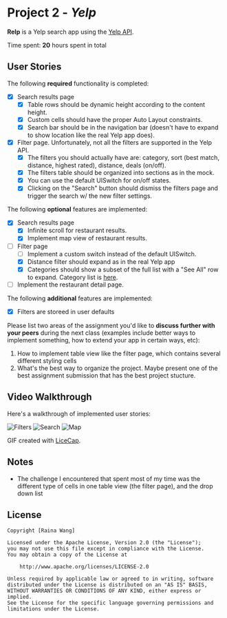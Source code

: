 # Project 2 - *Yelp*

**Relp** is a Yelp search app using the [Yelp API](http://www.yelp.com/developers/documentation/v2/search_api).

Time spent: **20** hours spent in total

## User Stories

The following **required** functionality is completed:

- [x] Search results page
   - [x] Table rows should be dynamic height according to the content height.
   - [x] Custom cells should have the proper Auto Layout constraints.
   - [x] Search bar should be in the navigation bar (doesn't have to expand to show location like the real Yelp app does).
- [x] Filter page. Unfortunately, not all the filters are supported in the Yelp API.
   - [x] The filters you should actually have are: category, sort (best match, distance, highest rated), distance, deals (on/off).
   - [x] The filters table should be organized into sections as in the mock.
   - [x] You can use the default UISwitch for on/off states.
   - [x] Clicking on the "Search" button should dismiss the filters page and trigger the search w/ the new filter settings.

The following **optional** features are implemented:

- [x] Search results page
   - [x] Infinite scroll for restaurant results.
   - [x] Implement map view of restaurant results.
- [ ] Filter page
   - [ ] Implement a custom switch instead of the default UISwitch.
   - [x] Distance filter should expand as in the real Yelp app
   - [x] Categories should show a subset of the full list with a "See All" row to expand. Category list is [here](http://www.yelp.com/developers/documentation/category_list).
- [ ] Implement the restaurant detail page.

The following **additional** features are implemented:

- [x] Filters are storeed in user defaults

Please list two areas of the assignment you'd like to **discuss further with your peers** during the next class (examples include better ways to implement something, how to extend your app in certain ways, etc):

1. How to implement table view like the filter page, which contains several different styling cells
2. What's the best way to organize the project. Maybe present one of the best assignment submission that has the best project stucture.

## Video Walkthrough

Here's a walkthrough of implemented user stories:

<img src='https://i.imgur.com/78ARnIK.gif' title='Video Walkthrough' width='' alt='Filters' />
<img src='https://i.imgur.com/jZYv9gS.gif' title='Video Walkthrough' width='' alt='Search' />
<img src='https://i.imgur.com/zjZrIko.gif' title='Video Walkthrough' width='' alt='Map' />

GIF created with [LiceCap](http://www.cockos.com/licecap/).

## Notes

- The challenge I encountered that spent most of my time was the different type of cells in one table view (the filter page), and the drop down list

## License

    Copyright [Raina Wang]

    Licensed under the Apache License, Version 2.0 (the "License");
    you may not use this file except in compliance with the License.
    You may obtain a copy of the License at

        http://www.apache.org/licenses/LICENSE-2.0

    Unless required by applicable law or agreed to in writing, software
    distributed under the License is distributed on an "AS IS" BASIS,
    WITHOUT WARRANTIES OR CONDITIONS OF ANY KIND, either express or implied.
    See the License for the specific language governing permissions and
    limitations under the License.
